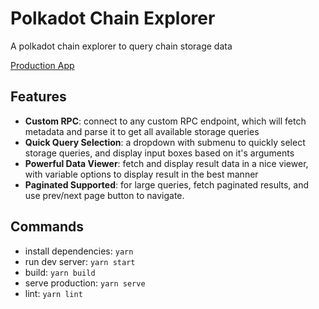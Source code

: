 # Polkadot Chain Explorer
A polkadot chain explorer to query chain storage data

[Production App](ppolka-chain-exploerer.vercel.app)

## Features
- **Custom RPC**: connect to any custom RPC endpoint, which will fetch metadata and parse it to get all available storage queries 
- **Quick Query Selection**: a dropdown with submenu to quickly select storage queries, and display input boxes based on it's arguments
- **Powerful Data Viewer**: fetch and display result data in a nice viewer, with variable options to display result in the best manner
- **Paginated Supported**: for large queries, fetch paginated results, and use prev/next page button to navigate.
## Commands
- install dependencies: `yarn`
- run dev server: `yarn start`
- build: `yarn build`
- serve production: `yarn serve`
- lint: `yarn lint`